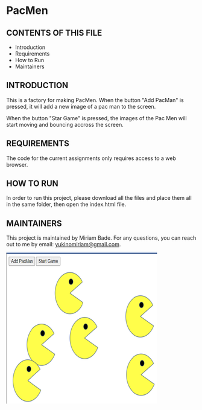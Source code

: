 # PacMen

CONTENTS OF THIS FILE
---------------------

 * Introduction
 * Requirements
 * How to Run
 * Maintainers
 
 INTRODUCTION
------------

This is a factory for making PacMen. When the button "Add PacMan" is pressed, it will add a new image of a pac man to the screen.

When the button "Star Game" is pressed, the images of the Pac Men will start moving and bouncing accross the screen.

REQUIREMENTS
------------
The code for the current assignments only requires access to a web browser.

HOW TO RUN
------------
In order to run this project, please download all the files and place them all in the same folder, then open the index.html file. 
	

MAINTAINERS
------------
This project is maintained by Miriam Bade.
For any questions, you can reach out to me by email: yukinomiriam@gmail.com.

![alt text](https://github.com/yukinomiriam/mit-pac-men/blob/main/images/PacMenGame.png)
